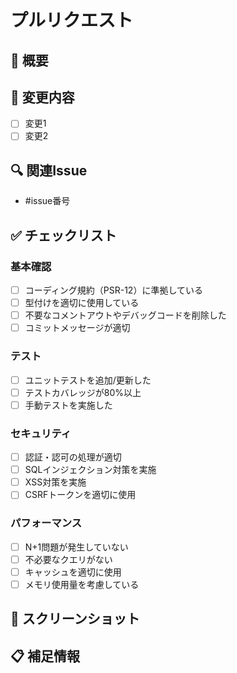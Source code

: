 # プルリクエスト

## 🎯 概要
<!-- 変更内容の概要を記述してください -->

## 📝 変更内容
<!-- 具体的な変更内容をリストアップしてください -->
- [ ] 変更1
- [ ] 変更2

## 🔍 関連Issue
<!-- 関連するIssueがあれば記載してください -->
- #issue番号

## ✅ チェックリスト
<!-- 以下の項目を確認し、チェックを入れてください -->

### 基本確認
- [ ] コーディング規約（PSR-12）に準拠している
- [ ] 型付けを適切に使用している
- [ ] 不要なコメントアウトやデバッグコードを削除した
- [ ] コミットメッセージが適切

### テスト
- [ ] ユニットテストを追加/更新した
- [ ] テストカバレッジが80%以上
- [ ] 手動テストを実施した

### セキュリティ
- [ ] 認証・認可の処理が適切
- [ ] SQLインジェクション対策を実施
- [ ] XSS対策を実施
- [ ] CSRFトークンを適切に使用

### パフォーマンス
- [ ] N+1問題が発生していない
- [ ] 不必要なクエリがない
- [ ] キャッシュを適切に使用
- [ ] メモリ使用量を考慮している

## 📸 スクリーンショット
<!-- UIの変更がある場合は、before/afterのスクリーンショットを添付してください -->

## 📋 補足情報
<!-- レビュアーに伝えたい追加情報があれば記載してください -->
